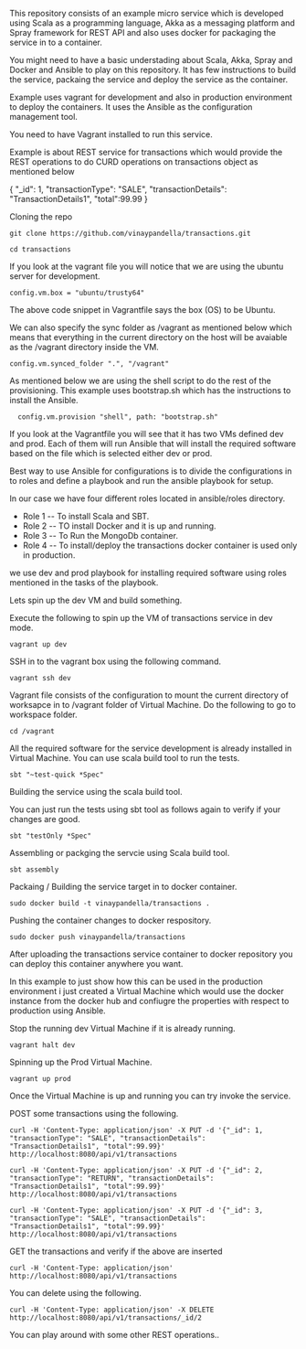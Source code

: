 This repository consists of an example micro service which is developed using Scala as a programming language, Akka as a messaging platform and Spray framework for REST API and also uses docker for packaging the service in to a container.

You might need to have a basic understading about Scala, Akka, Spray and Docker and Ansible to play on this repository. It has few instructions to build the service, packaing the service and deploy the service as the container.

Example uses vagrant for development and also in production environment to deploy the containers. It uses the Ansible as the configuration management tool.

You need to have Vagrant installed to run this service.

Example is about REST service for transactions which would provide the REST operations to do CURD operations on transactions object as mentioned below

{
	"_id": 1,
	"transactionType": "SALE",
	"transactionDetails": "TransactionDetails1",
	"total":99.99
}

Cloning the repo

```
git clone https://github.com/vinaypandella/transactions.git

cd transactions
```

If you look at the vagrant file you will notice that we are using the ubuntu server for development.

```
config.vm.box = "ubuntu/trusty64"
```

The above code snippet in Vagrantfile  says the box (OS) to be Ubuntu.


We can also specify the sync folder as /vagrant as mentioned below which means that everything in the current directory on the host will be avaiable as the /vagrant directory inside the VM.

```
config.vm.synced_folder ".", "/vagrant"
```

As mentioned below we are using the shell script to do the rest of the provisioning. This example uses bootstrap.sh which has the instructions to install the Ansible.

```
  config.vm.provision "shell", path: "bootstrap.sh"
```

If you look at the Vagrantfile you will see that it has two VMs defined dev and prod. Each of them will run Ansible that will install the required software based on the file which is selected either dev or prod.

Best way to use Ansible for configurations is to divide the configurations in to roles and define a playbook and run the ansible playbook for setup. 

In our case we have four different roles located in ansible/roles directory.
* Role 1 -- To install Scala and SBT. 
* Role 2 -- TO install Docker and it is up and running.
* Role 3 -- To Run the MongoDb container.
* Role 4 -- To install/deploy the transactions docker container is used only in production.

we use dev and prod playbook for installing required software using roles mentioned in the tasks of the playbook.

Lets spin up the dev VM and build something.

Execute the following to spin up the VM of transactions service in dev mode.

```
vagrant up dev
```

SSH in to the vagrant box using the following command.

```
vagrant ssh dev
```

Vagrant file consists of the configuration to mount the current directory of worksapce in to /vagrant folder of Virtual Machine. Do the following to go to workspace folder.

```
cd /vagrant 
```

All the required software for the service development is already installed in Virtual Machine. You can use scala build tool to run the tests.

```
sbt "~test-quick *Spec"
```

Building the service using the scala build tool.

You can just run the tests using sbt tool as follows again to verify if your changes are good.

```
sbt "testOnly *Spec"
```

Assembling or packging the servcie using Scala build tool.

```
sbt assembly
```

Packaing / Building the service target in to docker container.

```
sudo docker build -t vinaypandella/transactions .
```

Pushing the container changes to docker respository.

```
sudo docker push vinaypandella/transactions
```

After uploading the transactions service container to docker repository you can deploy this container anywhere you want.

In this example to just show how this can be used in the production environment i just created a Virtual Machine which would use the docker instance from the docker hub and confiugre the properties with respect to production using Ansible.

Stop the running dev Virtual Machine if it is already running.

```
vagrant halt dev
```

Spinning up the Prod Virtual Machine.

```
vagrant up prod
```

Once the Virtual Machine is up and running you can try invoke the service.

POST some transactions using the following.

```
curl -H 'Content-Type: application/json' -X PUT -d '{"_id": 1, "transactionType": "SALE", "transactionDetails": "TransactionDetails1", "total":99.99}' http://localhost:8080/api/v1/transactions

curl -H 'Content-Type: application/json' -X PUT -d '{"_id": 2, "transactionType": "RETURN", "transactionDetails": "TransactionDetails1", "total":99.99}' http://localhost:8080/api/v1/transactions

curl -H 'Content-Type: application/json' -X PUT -d '{"_id": 3, "transactionType": "SALE", "transactionDetails": "TransactionDetails1", "total":99.99}' http://localhost:8080/api/v1/transactions
```

GET the transactions and verify if the above are inserted

```
curl -H 'Content-Type: application/json' http://localhost:8080/api/v1/transactions
```

You can delete using the following.

```
curl -H 'Content-Type: application/json' -X DELETE http://localhost:8080/api/v1/transactions/_id/2
```

You can play around with some other REST operations..

